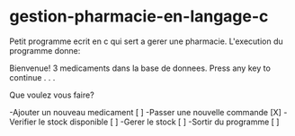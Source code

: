 # gestion-pharmacie-en-langage-c
Petit programme ecrit en c qui sert a gerer une pharmacie.
L'execution du programme donne:


Bienvenue!
3 medicaments dans la base de donnees.
Press any key to continue . . .

  Que voulez vous faire?

-Ajouter un nouveau medicament  [ ]
-Passer une nouvelle commande   [X]
-Verifier le stock disponible   [ ]
-Gerer le stock                 [ ]
-Sortir du programme            [ ]
